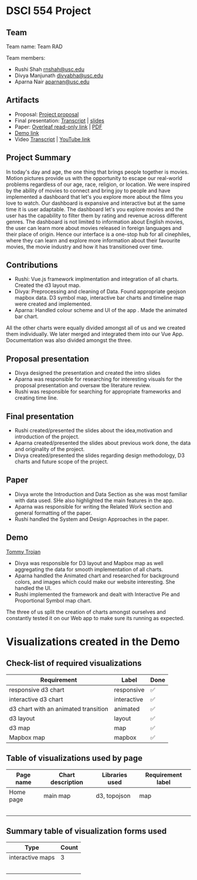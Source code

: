 # DSCI 554 Project

## Team

<!-- 🎒 Complete to include all the information requested. -->

Team name: Team RAD

Team members:

- Rushi Shah <rnshah@usc.edu>
- Divya Manjunath <divyabha@usc.edu>
- Aparna Nair <aparnan@usc.edu>

## Artifacts

<!-- 🎒 Complete and ensure that all the links work! -->

- Proposal: [Project proposal](https://docs.google.com/presentation/d/17FK6inzh8mcIJknUYEwxkjHQZQEqifxKpO76n_ROLDo/edit?usp=sharing)
- Final presentation: [Transcript](presentation/TRANSCRIPT.md) | [slides](presentation/presentation.pdf)
- Paper: [Overleaf read-only link](https://www.overleaf.com/read/ksbwncwftsvq) | [PDF](paper/paper.pdf)
- [Demo link](demo/dist/)
- Video [Transcript](video/TRANSCRIPT.md) | [YouTube link]()


## Project Summary

<!-- 🎒 Add a project summary here in 250 words or less. -->
In today's day and age, the one thing that brings people together is movies. Motion pictures provide us with the opportunity to escape our real-world problems regardless of our age, race, religion, or location. We were inspired by the ability of movies to connect and bring joy to people and have implemented a dashboard that let's you explore more about the films you love to watch. 
Our dashboard is expansive and interactive but at the same time it is user adaptable. The dashboard let's you explore movies and the user has the capability to filter them by rating and revenue across different genres. The dashboard is not limited to information about English movies, the user can learn more about movies released in foreign languages and their place of origin.
Hence our interface is a one-stop hub for all cinephiles, where they can learn and explore more information about their favourite movies, the movie industry and how it has transitioned over time. 

## Contributions

<!-- 🎒 Complete for each project member. -->
- Rushi: Vue.js framework implmentation and integration of all charts. Created the d3 layout map.
- Divya: Preprocessing and cleaning of Data. Found appropriate geojson mapbox data. D3 symbol map, interactive bar charts and timeline map were created and implemented.
- Aparna: Handled colour scheme and UI of the app . Made the animated bar chart.

All the other charts were equally divided amongst all of us and we created them individually. We later merged and integrated them into our Vue App. Documentation was also divided amongst the three.


## Proposal presentation

- Divya designed the presentation and created the intro slides 
- Aparna was responsible for researching for interesting visuals for the proposal presentation and oversaw tbe literature review.
- Rushi was responsible for searching for appropriate frameworks and creating time line.

## Final presentation

- Rushi created/presented the slides about the idea,motivation and introduction of the project.
- Aparna created/presented the slides about previous work done, the data and originality of the project.
- Divya created/presented the slides regarding design methodology, D3 charts and future scope of the project.

## Paper


- Divya wrote the Introduction and Data Section as she was most familiar with data used. SHe also highlighted the main features in the app.
- Aparna was responsible for writing the Related Work section and general formatting of the paper.
- Rushi handled the System and Design Approaches in the paper.

## Demo

[Tommy Trojan](mailto:tommy@usc.edu)

- Divya was responsible for D3 layout and Mapbox map as well aggregating the data for smooth implementation of all charts.
- Aparna handled the  Animated chart and researched for background colors, and images which could make our website interesting. She handled the UI.
- Rushi implemented the framework and dealt with Interactive Pie and Proportional Symbol map chart.

The three of us split the creation of charts amongst ourselves and constantly tested it on our Web app to make sure its running as expected.

# Visualizations created in the Demo

## Check-list of required visualizations

<!-- 🎒 Complete the table using ✅ or ❌. -->

| Requirement                            | Label        | Done |
| -------------------------------------- | ------------ | ---- |
| responsive d3 chart                    | responsive   |    ✅    |
| interactive d3 chart                   | interactive  |     ✅   |
| d3 chart with an animated transition   | animated     |     ✅   |
| d3 layout                              | layout       |      ✅  |
| d3 map                                 | map          |     ✅   |
| Mapbox map                             | mapbox       |      ✅  |


## Table of visualizations used by page

<!-- 🎒 Complete the table using the Label of the required visualizations. -->

| Page name | Chart description | Libraries used | Requirement label |
| --------- | ----------------- | -------------- | ----------------- |
| Home page | main map          | d3, topojson   | map               |
|           |                   |                |                   |
|           |                   |                |                   |
|           |                   |                |                   |
|           |                   |                |                   |
|           |                   |                |                   |

## Summary table of visualization forms used

<!-- 🎒 Complete the table . -->

| Type             | Count |
| ---------------- | ----- |
| interactive maps | 3     |
|                  |       |
|                  |       |
|                  |       |
|                  |       |
|                  |       |
